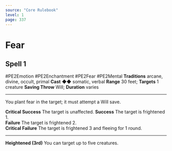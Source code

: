 ```yaml
---
source: "Core Rulebook"
level: 1
page: 337
---
```


# Fear
## Spell 1
#PE2Emotion #PE2Enchantment #PE2Fear #PE2Mental 
**Traditions** arcane, divine, occult, primal
**Cast** ◆◆ somatic, verbal
**Range** 30 feet; **Targets** 1 creature
**Saving Throw** Will; **Duration** varies

-----
You plant fear in the target; it must attempt a Will save. 

**Critical Success** The target is unaffected.
**Success** The target is frightened 1.  
**Failure** The target is frightened 2.  
**Critical Failure** The target is frightened 3 and fleeing for 1 round.  

---
**Heightened (3rd)** You can target up to five creatures.
